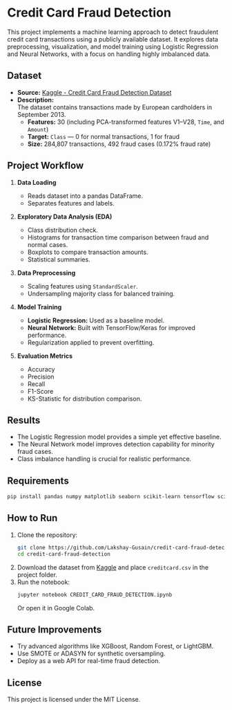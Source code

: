 # Credit Card Fraud Detection

This project implements a machine learning approach to detect fraudulent credit card transactions using a publicly available dataset. It explores data preprocessing, visualization, and model training using Logistic Regression and Neural Networks, with a focus on handling highly imbalanced data.

## Dataset

- **Source:** [Kaggle - Credit Card Fraud Detection Dataset](https://www.kaggle.com/mlg-ulb/creditcardfraud)  
- **Description:**  
  The dataset contains transactions made by European cardholders in September 2013.  
  - **Features:** 30 (including PCA-transformed features V1–V28, `Time`, and `Amount`)  
  - **Target:** `Class` — 0 for normal transactions, 1 for fraud  
  - **Size:** 284,807 transactions, 492 fraud cases (0.172% fraud rate)

## Project Workflow

1. **Data Loading**  
   - Reads dataset into a pandas DataFrame.
   - Separates features and labels.

2. **Exploratory Data Analysis (EDA)**  
   - Class distribution check.
   - Histograms for transaction time comparison between fraud and normal cases.
   - Boxplots to compare transaction amounts.
   - Statistical summaries.

3. **Data Preprocessing**  
   - Scaling features using `StandardScaler`.
   - Undersampling majority class for balanced training.

4. **Model Training**  
   - **Logistic Regression:** Used as a baseline model.  
   - **Neural Network:** Built with TensorFlow/Keras for improved performance.  
   - Regularization applied to prevent overfitting.

5. **Evaluation Metrics**  
   - Accuracy  
   - Precision  
   - Recall  
   - F1-Score  
   - KS-Statistic for distribution comparison.

## Results

- The Logistic Regression model provides a simple yet effective baseline.
- The Neural Network model improves detection capability for minority fraud cases.
- Class imbalance handling is crucial for realistic performance.

## Requirements

```bash
pip install pandas numpy matplotlib seaborn scikit-learn tensorflow scipy
```

## How to Run

1. Clone the repository:
   ```bash
   git clone https://github.com/Lakshay-Gusain/credit-card-fraud-detection.git
   cd credit-card-fraud-detection
   ```
2. Download the dataset from [Kaggle](https://www.kaggle.com/mlg-ulb/creditcardfraud) and place `creditcard.csv` in the project folder.
3. Run the notebook:
   ```bash
   jupyter notebook CREDIT_CARD_FRAUD_DETECTION.ipynb
   ```
   Or open it in Google Colab.

## Future Improvements

- Try advanced algorithms like XGBoost, Random Forest, or LightGBM.
- Use SMOTE or ADASYN for synthetic oversampling.
- Deploy as a web API for real-time fraud detection.

## License

This project is licensed under the MIT License.
